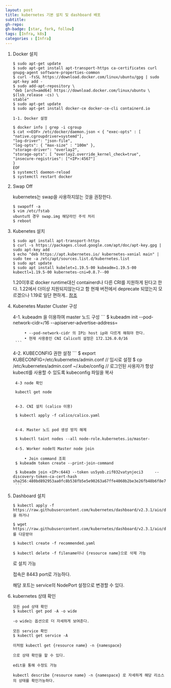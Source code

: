 ```yaml
---
layout: post
title: kubernetes 기본 설치 및 dashboard 배포
subtitle: 
gh-repo: 
gh-badge: [star, fork, follow]
tags: [Infra, k8s]
categories : [Infra]
---
```


1. Docker 설치
    ```
	$ sudo apt-get update
	$ sudo apt-get install apt-transport-https ca-certificates curl gnupg-agent software-properties-common
	$ curl -fsSL https://download.docker.com/linux/ubuntu/gpg | sudo apt-key add -
	$ sudo add-apt-repository \
	"deb [arch=amd64] https://download.docker.com/linux/ubuntu \
	$(lsb_release -cs) \
	stable"
	$ sudo apt-get update
	$ sudo apt-get install docker-ce docker-ce-cli containerd.io

	1-1. Docker 설정

	$ docker info | grep -i cgroup 
	$ cat <<EOF> /etc/docker/daemon.json < { "exec-opts" : [ "native.cgroupdriver=systemd"],
	"log-driver": "json-file",
	"log-opts": { "max-size" : "100m" },
	"storage-driver": "overlay2",
	"storage-opts": [ "overlay2.override_kernel_check=true",
	"insecure-registries": ["<IP>:4567"]
	}
	EOF
	$ systemctl daemon-reload
	$ systemctl restart docker
	```

2. Swap Off

	kubernetes는 swap을 사용하지않는 것을 권장한다.

	```
	$ swapoff -a
	$ vim /etc/fstab
	ubuntu의 경우 swap.img 해당라인 주석 처리
	$ reboot
	```

3. Kubenetes 설치
	```
	$ sudo apt install apt-transport-https
	$ curl -s https://packages.cloud.google.com/apt/doc/apt-key.gpg | sudo apt-key add
	$ echo "deb https://apt.kubernetes.io/ kubernetes-xenial main" | sudo tee -a /etc/apt/sources.list.d/kubernetes.list
	$ sudo apt update
	$ sudo apt install kubelet=1.19.5-00 kubeadm=1.19.5-00 kubectl=1.19.5-00 kubernetes-cni=0.8.7--00
	```

	1.20이후로 docker runtime대신 containerd나 다른 CRI를 지원하게 된다고 한다. 1.22에서 더이상 지원되지않는다고 함
	현재 버전에서 deprecate 되었는지 모르겠으나 1.19로 일단 편하게..
	[참조](https://kubernetes.io/blog/2020/12/02/dont-panic-kubernetes-and-docker/)

4. Kubenetes Master Cluster 구성

	4-1. kubeadm 을 이용하여 master 노드 구성
		```
		$ kubeadm init --pod-network-cidr=<IP>/16 --apiserver-advertise-address=<host ip>

			• --pod-network-cidr 의 IP는 host ip와 다르게 해줘야 한다.
			• 현재 사용중인 CNI Calico의 설정은 172.126.0.0/16
		```

	4-2. KUBECONFIG 권한 설정
		```
		$ export KUBECONFIG=/etc/kubernetes/admin.conf // 임시로 설정
		$ cp /etc/kubernetes/admin.conf ~/.kube/config // 로그인된 사용자가 항상 kubectl를 사용할 수 있도록 kubeconfig 파일을 복사

		4-3 node 확인

		kubectl get node


		4-3. CNI 설치 (calico 이용)

		$ kubectl apply -f calico/calico.yaml


		4-4. Master 노드 pod 생성 방지 해제

		$ kubectl taint nodes --all node-role.kubernetes.io/master-

		4-5. Worker node의 Master node join

			• Join command 조회
		$ kubeadm token create --print-join-command

		$ kubeadm join <IP>:6443 --token us5yob.zif032vatynjeci3     --discovery-token-ca-cert-hash sha256:480bd892953aa0fc8b538fb5e5e90263a67ffe4060b2be3e26fb48b6f8e71e63
		```

5. Dashboard 설치

	```
	$ kubectl apply -f https://raw.githubusercontent.com/kubernetes/dashboard/v2.3.1/aio/deploy/recommended.yaml 을 하거나 
 
	$ wget https://raw.githubusercontent.com/kubernetes/dashboard/v2.3.1/aio/deploy/recommended.yaml를 다운받아

	$ kubectl create -f recommended.yaml 

	$ kubectl delete -f filename이나 {resource name}으로 삭제 가능
	```

	로 설치 가능

	접속은 8443 port로 가능하다.

	해당 포트는 service의 NodePort 설정으로 변경할 수 있다.

6. kubernetes 상태 확인
	```
	모든 pod 상태 확인  
	$ kubectl get pod -A -o wide

	-o wide는 옵션으로 더 자세하게 보여준다.

	모든 service 확인  
	$ kubectl get service -A

	이처럼 kubectl get {resource name} -n {namespace}

	으로 상태 확인을 할 수 있다. 

	edit을 통해 수정도 가능

	kubectl describe {resource name} -n {namespace} 로 자세하게 해당 리소스의 상태를 확인가능하다.
	```

